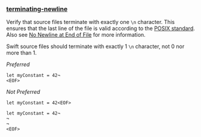 ### [terminating-newline](https://github.com/sleekbyte/tailor/issues/122)
Verify that source files terminate with exactly one `\n` character. This ensures that the last line of the file is valid according to the [POSIX standard](http://pubs.opengroup.org/onlinepubs/9699919799/basedefs/V1_chap03.html#tag_03_206). Also see [No Newline at End of File](https://robots.thoughtbot.com/no-newline-at-end-of-file) for more information.

Swift source files should terminate with exactly 1 `\n` character, not 0 nor more than 1.

*Preferred*

```
let myConstant = 42¬
<EOF>
```

*Not Preferred*

```
let myConstant = 42<EOF>
```

```
let myConstant = 42¬
¬
¬
<EOF>
```
